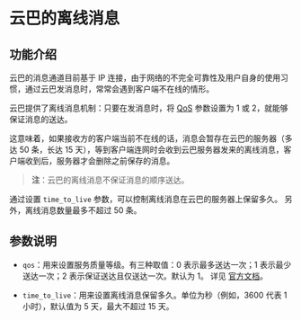# 云巴的离线消息

## 功能介绍

云巴的消息通道目前基于 IP 连接，由于网络的不完全可靠性及用户自身的使用习惯，通过云巴发消息时，常常会遇到客户端不在线的情形。

云巴提供了离线消息机制：只要在发消息时，将 [QoS](product_kb_qos.md) 参数设置为 1 或 2，就能够保证消息的送达。

这意味着，如果接收方的客户端当前不在线的话，消息会暂存在云巴的服务器（多达 50 条，长达 15 天），等到客户端连网时会收到云巴服务器发来的离线消息，客户端收到后，服务器才会删除之前保存的消息。

>**注**：云巴的离线消息不保证消息的顺序送达。

通过设置 `time_to_live` 参数，可以控制离线消息在云巴的服务器上保留多久。
另外，离线消息数量最多不超过 50 条。

## 参数说明

* `qos`：用来设置服务质量等级。有三种取值：0 表示最多送达一次；1 表示最少送达一次；2 表示保证送达且仅送达一次。默认为 1。
详见 [官方文档](http://docs.oasis-open.org/mqtt/mqtt/v3.1.1/os/mqtt-v3.1.1-os.html#_Toc398718099)。

* `time_to_live`：用来设置离线消息保留多久。单位为秒（例如，3600 代表 1 小时），默认值为 5 天，最大不超过 15 天。
